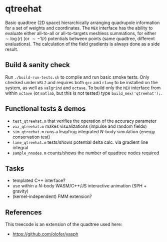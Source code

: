 # qtreehat
Basic quadtree (2D space) hierarchically arranging quadrupole information for a set of weights and coordinates. The `MEX` interface has the ability to evaluate either all-to-all or all-to-targets meshless summations, for either $\sim \log(r)$ (or $\sim -1/r$) potentials between points (same quadtree, different evaluations). The calculation of the field gradients is always done as a side result. 

## Build & sanity check
Run `./build-run-tests.sh` to compile and run basic smoke tests. Only checked under `WSL2` and requires both `gcc` and `clang` to be installed on the system, as well as `valgrind` and `octave`. To build only the `MEX` interface from within `octave` (or `matlab`, but this is not tested) type `build_mex('qtreehat');`.

## Functional tests & demos
- `test_qtreehat.m` that verifies the operation of the accuracy parameter
- `viz_qtreehat.m` makes visualizations (impulse and random fields)
- `sim_qtreehat.m` runs a leapfrog integrated $N$-body simulation (energy conservation test)
- `line_qtreehat.m` tests/shows potential delta calc. via gradient line integral
- `sample_nnodes.m` counts/shows the number of quadtree nodes required 

## Tasks
- templated C++ interface?
- use within a $N$-body WASM/C++/JS interactive animation (SPH + gravity)
- (kernel-independent) FMM extension?

## References
This treecode is an extension of the quadtree used here:
- https://github.com/olofer/yasph
